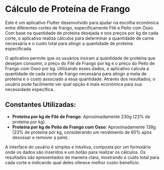 # Cálculo de Proteína de Frango

Este é um aplicativo Flutter desenvolvido para ajudar na escolha econômica entre diferentes cortes
de frango, especificamente Filé e Peito com Osso. Com base na quantidade de proteína desejada e nos
preços por kg de cada corte, o aplicativo realiza cálculos para determinar a quantidade de carne
necessária e o custo total para atingir a quantidade de proteína especificada.

O aplicativo permite que os usuários insiram a quantidade de proteína que desejam consumir, o preço
do Filé de Frango por kg e o preço do Peito de Frango com Osso por kg. Utilizando esses dados, o
aplicativo calcula a quantidade de cada corte de frango necessária para atingir a meta de proteína e
o custo associado a essa quantidade. Através dos resultados, o usuário pode facilmente ver qual
opção é mais econômica para sua necessidade específica.

## Constantes Utilizadas:

- **Proteína por kg de Filé de Frango**: Aproximadamente 230g (23% de proteína por kg).
- **Proteína por kg de Peito de Frango com Osso**: Aproximadamente 138g (23% de proteína por kg,
  considerando um rendimento de 60% após desossar e remover a pele).

A interface do usuário é simples e intuitiva, composta por um formulário onde os dados são inseridos
e um botão para realizar os cálculos. Os resultados são apresentados de maneira clara, mostrando o
custo total para cada corte e indicando qual deles oferece melhor custo-benefício.
